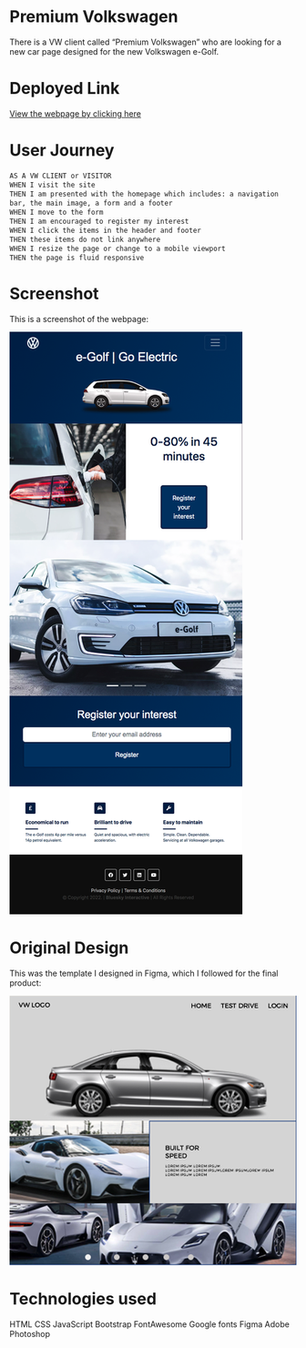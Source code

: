 # Premium Volkswagen

There is a VW client called “Premium Volkswagen” who are looking for a new car page designed for the new Volkswagen e-Golf.

# Deployed Link

[View the webpage by clicking here](https://sophia4422.github.io/volkswagen-client/)

# User Journey

```
AS A VW CLIENT or VISITOR
WHEN I visit the site
THEN I am presented with the homepage which includes: a navigation bar, the main image, a form and a footer
WHEN I move to the form
THEN I am encouraged to register my interest
WHEN I click the items in the header and footer
THEN these items do not link anywhere
WHEN I resize the page or change to a mobile viewport
THEN the page is fluid responsive
```

# Screenshot

This is a screenshot of the webpage:

![](./assets//images/readme/bs-final.png)

# Original Design

This was the template I designed in Figma, which I followed for the final product:

![](./assets//images/readme/bs-design.png)

# Technologies used

HTML
CSS
JavaScript
Bootstrap
FontAwesome
Google fonts
Figma
Adobe Photoshop
